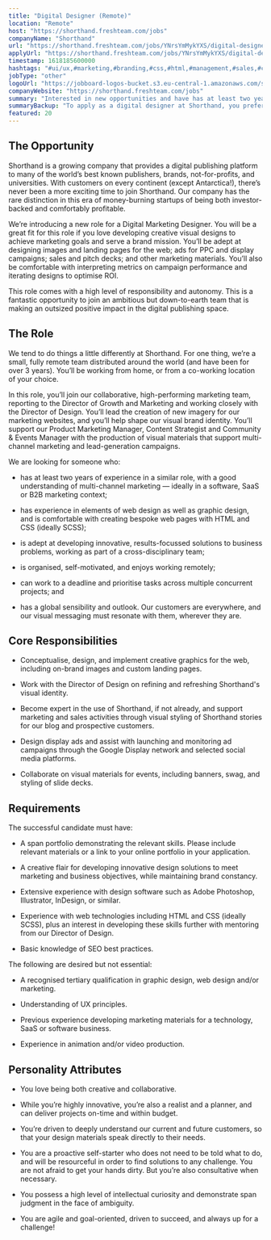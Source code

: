 ```yaml
---
title: "Digital Designer (Remote)"
location: "Remote"
host: "https://shorthand.freshteam.com/jobs"
companyName: "Shorthand"
url: "https://shorthand.freshteam.com/jobs/YNrsYmMykYXS/digital-designer-remote"
applyUrl: "https://shorthand.freshteam.com/jobs/YNrsYmMykYXS/digital-designer-remote#applicant-form"
timestamp: 1618185600000
hashtags: "#ui/ux,#marketing,#branding,#css,#html,#management,#sales,#content,#socialmedia,#photoshop"
jobType: "other"
logoUrl: "https://jobboard-logos-bucket.s3.eu-central-1.amazonaws.com/shorthand"
companyWebsite: "https://shorthand.freshteam.com/jobs"
summary: "Interested in new opportunities and have has at least two years of experience in a similar role, with a good understanding of multi? Shorthand has a job opening for a digital designer."
summaryBackup: "To apply as a digital designer at Shorthand, you preferably need to have some knowledge of: #ui/ux, #marketing, #branding."
featured: 20
---
```


## The Opportunity

Shorthand is a growing company that provides a digital publishing platform to many of the world’s best known publishers, brands, not-for-profits, and universities. With customers on every continent (except Antarctica!), there’s never been a more exciting time to join Shorthand. Our company has the rare distinction in this era of money-burning startups of being both investor-backed and comfortably profitable.

We’re introducing a new role for a Digital Marketing Designer. You will be a great fit for this role if you love developing creative visual designs to achieve marketing goals and serve a brand mission. You’ll be adept at designing images and landing pages for the web; ads for PPC and display campaigns; sales and pitch decks; and other marketing materials. You’ll also be comfortable with interpreting metrics on campaign performance and iterating designs to optimise ROI.

This role comes with a high level of responsibility and autonomy. This is a fantastic opportunity to join an ambitious but down-to-earth team that is making an outsized positive impact in the digital publishing space.

## The Role

We tend to do things a little differently at Shorthand. For one thing, we’re a small, fully remote team distributed around the world (and have been for over 3 years). You’ll be working from home, or from a co-working location of your choice. 

In this role, you’ll join our collaborative, high-performing marketing team, reporting to the Director of Growth and Marketing and working closely with the Director of Design. You’ll lead the creation of new imagery for our marketing websites, and you’ll help shape our visual brand identity. You’ll support our Product Marketing Manager, Content Strategist and Community & Events Manager with the production of visual materials that support multi-channel marketing and lead-generation campaigns.

We are looking for someone who:

*   has at least two years of experience in a similar role, with a good understanding of multi-channel marketing — ideally in a software, SaaS or B2B marketing context;
    
*   has experience in elements of web design as well as graphic design, and is comfortable with creating bespoke web pages with HTML and CSS (ideally SCSS); 
    
*   is adept at developing innovative, results-focussed solutions to business problems, working as part of a cross-disciplinary team;
    
*   is organised, self-motivated, and enjoys working remotely;
    
*   can work to a deadline and prioritise tasks across multiple concurrent projects; and
    
*   has a global sensibility and outlook. Our customers are everywhere, and our visual messaging must resonate with them, wherever they are.
    

## Core Responsibilities

*   Conceptualise, design, and implement creative graphics for the web, including on-brand images and custom landing pages.
    
*   Work with the Director of Design on refining and refreshing Shorthand's visual identity.
    
*   Become expert in the use of Shorthand, if not already, and support marketing and sales activities through visual styling of Shorthand stories for our blog and prospective customers. 
    
*   Design display ads and assist with launching and monitoring ad campaigns through the Google Display network and selected social media platforms.
    
*   Collaborate on visual materials for events, including banners, swag, and styling of slide decks.
    

## Requirements

The successful candidate must have:

*   A span portfolio demonstrating the relevant skills. Please include relevant materials or a link to your online portfolio in your application.
    
*   A creative flair for developing innovative design solutions to meet marketing and business objectives, while maintaining brand constancy.
    
*   Extensive experience with design software such as Adobe Photoshop, Illustrator, InDesign, or similar.
    
*   Experience with web technologies including HTML and CSS (ideally SCSS), plus an interest in developing these skills further with mentoring from our Director of Design.
    
*   Basic knowledge of SEO best practices.
    

The following are desired but not essential: 

*   A recognised tertiary qualification in graphic design, web design and/or marketing.
    
*   Understanding of UX principles.
    
*   Previous experience developing marketing materials for a technology, SaaS or software business.
    
*   Experience in animation and/or video production.
    

## Personality Attributes 

*   You love being both creative and collaborative.
    
*   While you’re highly innovative, you’re also a realist and a planner, and can deliver projects on-time and within budget.
    
*   You’re driven to deeply understand our current and future customers, so that your design materials speak directly to their needs.
    
*   You are a proactive self-starter who does not need to be told what to do, and will be resourceful in order to find solutions to any challenge. You are not afraid to get your hands dirty. But you’re also consultative when necessary.
    
*   You possess a high level of intellectual curiosity and demonstrate span judgment in the face of ambiguity.
    
*   You are agile and goal-oriented, driven to succeed, and always up for a challenge!
